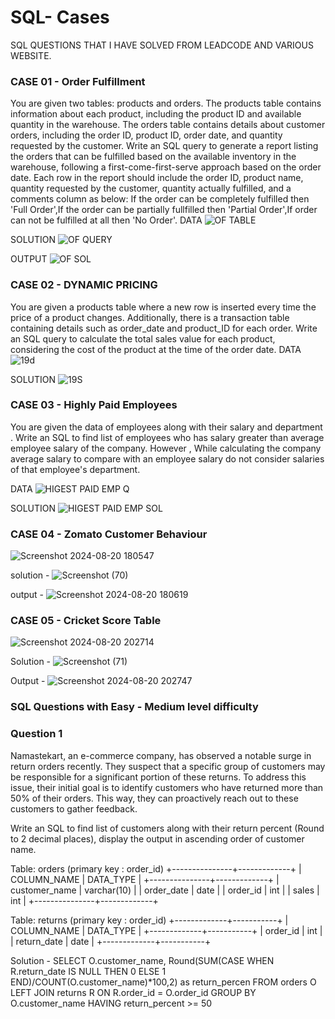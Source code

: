# SQL- Cases
SQL QUESTIONS THAT I HAVE SOLVED FROM LEADCODE AND VARIOUS WEBSITE.

### CASE 01 - Order Fulfillment
You are given two tables: products and orders. 
The products table contains information about each product, including the product ID and available quantity in the warehouse. The orders table contains details about customer orders, including the order ID, product ID, order date, and quantity requested by the customer.
Write an SQL query to generate a report listing the orders that can be fulfilled based on the available inventory in the warehouse, following a first-come-first-serve approach based on the order date. Each row in the report should include the order ID, product name, quantity requested by the customer, quantity actually fulfilled, and a comments column as below:
If the order can be completely fulfilled then 'Full Order',If the order can be partially fullfilled then 'Partial Order',If order can not be fulfilled at all then 'No Order'.
DATA 
![OF TABLE](https://github.com/user-attachments/assets/7d21d7e2-7209-4862-8a5c-de322f6b269d)

SOLUTION 
![OF QUERY](https://github.com/user-attachments/assets/9f6baf28-52fa-4290-aa03-1510144b8384)

OUTPUT
![OF SOL](https://github.com/user-attachments/assets/e147b250-5274-45ea-8107-e577fbbe4a2f)


### CASE 02 - DYNAMIC PRICING
You are given a products table where a new row is inserted every time the price of a product changes. Additionally, there is a transaction table containing details such as order_date and product_ID for each order. Write an SQL query to calculate the total sales value for each product, considering the cost of the product at the time of the order date.
DATA
![19d](https://github.com/user-attachments/assets/7d83b2c2-3636-4ee6-8d10-20e6360df7c4)

SOLUTION
![19S](https://github.com/user-attachments/assets/2a90e1a7-5f6b-42b4-9fc4-6613302921a9)


### CASE 03 - Highly Paid Employees
You are given the data of employees along with their salary and department . Write an SQL to find list of employees who has salary greater than average employee salary of the company.  However , While calculating the company average salary to compare with an employee salary do not consider salaries of that employee's department.

DATA 
![HIGEST PAID EMP Q](https://github.com/user-attachments/assets/c3b1f309-6b1b-446a-8191-d7024489b025)

SOLUTION 
![HIGEST PAID EMP SOL](https://github.com/user-attachments/assets/a3e40ba9-9f9b-4960-babc-bd01d9144bfe)


### CASE 04 - Zomato Customer Behaviour 
![Screenshot 2024-08-20 180547](https://github.com/user-attachments/assets/f2ba1402-b551-43ef-9fa9-33335b194a8a)

solution - 
![Screenshot (70)](https://github.com/user-attachments/assets/686a7a3d-6c6b-4e8e-8e8f-4ae39fefa1e8)

output - 
![Screenshot 2024-08-20 180619](https://github.com/user-attachments/assets/0a039cfe-e4b9-4c06-924c-0695915834dd)


### CASE 05 - Cricket Score Table
![Screenshot 2024-08-20 202714](https://github.com/user-attachments/assets/67123f24-6dac-4b82-a7b8-c65fc198df1e)

Solution - 
![Screenshot (71)](https://github.com/user-attachments/assets/cd6b9117-650f-41ef-a7e0-c82575a23484)

Output - 
![Screenshot 2024-08-20 202747](https://github.com/user-attachments/assets/f0280b98-1995-49bb-afca-eb918f626f09)


### SQL Questions with Easy - Medium level difficulty
### Question 1 
Namastekart, an e-commerce company, has observed a notable surge in return orders recently. 
They suspect that a specific group of customers may be responsible for a significant portion of these returns. 
To address this issue, their initial goal is to identify customers who have returned more than 50% of their orders. 
This way, they can proactively reach out to these customers to gather feedback.

Write an SQL to find list of customers along with their return percent (Round to 2 decimal places), display the output in ascending order of customer name.

Table: orders (primary key : order_id)
+---------------+-------------+
| COLUMN_NAME   | DATA_TYPE   |
+---------------+-------------+
| customer_name | varchar(10) |
| order_date    | date        |
| order_id      | int         |
| sales         | int         |
+---------------+-------------+

Table: returns (primary key : order_id)
+-------------+-----------+
| COLUMN_NAME | DATA_TYPE |
+-------------+-----------+
| order_id    | int       |
| return_date | date      |
+-------------+-----------+

Solution - 
SELECT O.customer_name, 
Round(SUM(CASE WHEN R.return_date IS NULL THEN 0 ELSE 1 END)/COUNT(O.customer_name)*100,2) as return_percen
FROM orders O
LEFT JOIN returns R ON R.order_id = O.order_id
GROUP BY O.customer_name
HAVING return_percent >= 50




